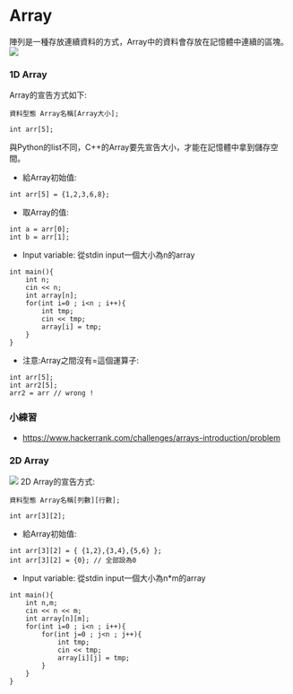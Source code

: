 # Array

陣列是一種存放連續資料的方式，Array中的資料會存放在記憶體中連續的區塊。
![](https://i.imgur.com/ymZag5n.png)

### 1D Array
Array的宣告方式如下:
```cpp=1
資料型態 Array名稱[Array大小];

int arr[5];
```
與Python的list不同，C++的Array要先宣告大小，才能在記憶體中拿到儲存空間。

* 給Array初始值:
```cpp=1
int arr[5] = {1,2,3,6,8};
```
* 取Array的值:
```cpp=1
int a = arr[0];
int b = arr[1];
```
* Input variable: 從stdin input一個大小為n的array
```cpp=1
int main(){
    int n;
    cin << n;
    int array[n];
    for(int i=0 ; i<n ; i++){
        int tmp;
        cin << tmp;
        array[i] = tmp;
    } 
}
```

* 注意:Array之間沒有=這個運算子:
```cpp=1
int arr[5];
int arr2[5];
arr2 = arr // wrong !
```

### 小練習
* https://www.hackerrank.com/challenges/arrays-introduction/problem

### 2D Array
![](https://i.imgur.com/5s2aiaP.png)
2D Array的宣告方式:
```cpp=1
資料型態 Array名稱[列數][行數];

int arr[3][2];
```
* 給Array初始值:
```cpp=1
int arr[3][2] = { {1,2},{3,4},{5,6} };
int arr[3][2] = {0}; // 全部設為0
```
* Input variable: 從stdin input一個大小為n*m的array
```cpp=1
int main(){
    int n,m;
    cin << n << m;
    int array[n][m];
    for(int i=0 ; i<n ; i++){
        for(int j=0 ; j<n ; j++){
            int tmp;
            cin << tmp;
            array[i][j] = tmp;
        }
    } 
}
```
